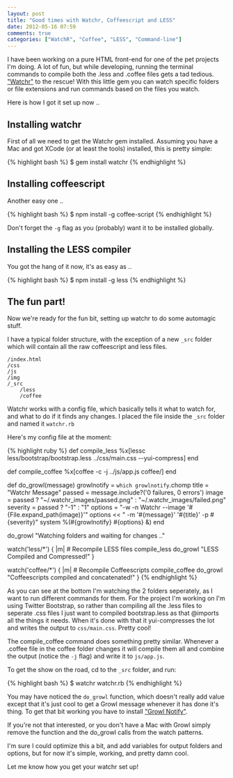 ```yaml
---
layout: post
title: "Good times with Watchr, Coffeescript and LESS"
date: 2012-05-16 07:59
comments: true
categories: ["WatchR", "Coffee", "LESS", "Command-line"]
---
```


I have been working on a pure HTML front-end for one of the pet projects I'm doing. A lot of fun, but while developing, running the terminal commands to compile both the .less and .coffee files gets a tad tedious. ["Watchr"][1] to the rescue! With this little gem you can watch specific folders or file extensions and run commands based on the files you watch.

Here is how I got it set up now ..

<!--more-->

## Installing watchr

First of all we need to get the Watchr gem installed. Assuming you have a Mac and got XCode (or at least the tools) installed, this is pretty simple:

{% highlight bash %}
$ gem install watchr
{% endhighlight %}


## Installing coffeescript

Another easy one ..

{% highlight bash %}
$ npm install -g coffee-script
{% endhighlight %}
    

Don't forget the `-g` flag as you (probably) want it to be installed globally.

## Installing the LESS compiler

You got the hang of it now, it's as easy as ..

{% highlight bash %}
$ npm install -g less
{% endhighlight %}

## The fun part!

Now we're ready for the fun bit, setting up watchr to do some automagic stuff.

I have a typical folder structure, with the exception of a new `_src` folder which will contain all the raw coffeescript and less files.

    /index.html
    /css
    /js
    /img
    /_src
        /less
        /coffee
    

Watchr works with a config file, which basically tells it what to watch for, and what to do if it finds any changes. I placed the file inside the `_src` folder and named it `watchr.rb`

Here's my config file at the moment:

{% highlight ruby %}
def compile_less
    %x[lessc less/bootstrap/bootstrap.less ../css/main.css --yui-compress]
end

def compile_coffee
    %x[coffee -c -j ../js/app.js coffee/]
end

def do_growl(message)
    growlnotify = `which growlnotify`.chomp
  title = "Watchr Message"
  passed = message.include?('0 failures, 0 errors')
  image = passed ? "~/.watchr_images/passed.png" : "~/.watchr_images/failed.png"
  severity = passed ? "-1" : "1"
  options = "-w -n Watchr --image '#{File.expand_path(image)}'"
  options << " -m '#{message}' '#{title}' -p #{severity}"
  system %(#{growlnotify} #{options} &)
end

do_growl "Watching folders and waiting for changes .."

watch('less/*') { |m|
    # Recompile LESS files
    compile_less
    do_growl "LESS Compiled and Compressed!"
}

watch('coffee/*') { |m|
    # Recompile Coffeescripts
    compile_coffee
    do_growl "Coffeescripts compiled and concatenated!"
}
{% endhighlight %}    

As you can see at the bottom I'm watching the 2 folders seperately, as I want to run different commands for them. For the project I'm working on I'm using Twitter Bootstrap, so rather than compiling all the .less files to seperate .css files I just want to compiled bootstrap.less as that @imports all the things it needs. When it's done with that it yui-compresses the lot and writes the output to `css/main.css`. Pretty cool!

The compile_coffee command does something pretty similar. Whenever a .coffee file in the coffee folder changes it will compile them all and combine the output (notice the `-j` flag) and write it to `js/app.js`.

To get the show on the road, cd to the `_src` folder, and run:

{% highlight bash %}
$ watchr watchr.rb
{% endhighlight %}

You may have noticed the `do_growl` function, which doesn't really add value except that it's just cool to get a Growl message whenever it has done it's thing. To get that bit working you have to install ["Growl Notify"][2].

If you're not that interested, or you don't have a Mac with Growl simply remove the function and the do_growl calls from the watch patterns.

I'm sure I could optimize this a bit, and add variables for output folders and options, but for now it's simple, working, and pretty damn cool.

Let me know how you get your watchr set up!

 [1]: https://github.com/mynyml/watchr
 [2]: http://growl.info/extras.php#growlnotify